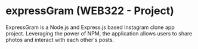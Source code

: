 # expressGram (WEB322 - Project) 
ExpressGram is a Node.js and Express.js based Instagram clone app project. 
Leveraging the power of NPM, the application allows users to share photos and interact with each other's posts.
